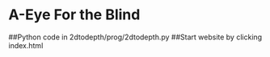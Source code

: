 # A-Eye For the Blind
##Python code in 2dtodepth/prog/2dtodepth.py
##Start website by clicking index.html
